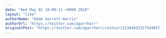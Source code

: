 ```yaml
---
date: "Wed May 01 18:00:11 +0000 2019"
layout: "like"
authorName: "Adam Garrett-Harris"
authorUrl: "https://twitter.com/agarrharr"
originalPost: "https://twitter.com/agarrharr/status/1123648323175448577"
---
```

